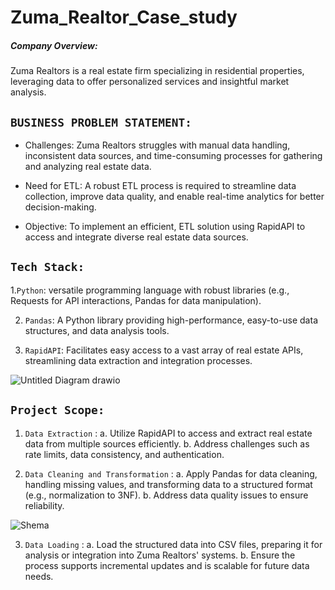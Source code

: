 # Zuma_Realtor_Case_study
##### Company Overview:
Zuma Realtors is a real estate firm specializing in residential properties,
leveraging data to offer personalized services and insightful market analysis.


 ## `BUSINESS PROBLEM STATEMENT:`
 - Challenges:
   Zuma Realtors struggles with manual data handling, inconsistent data
   sources, and time-consuming processes for gathering and analyzing real
   estate data.

- Need for ETL:
  A robust ETL process is required to streamline data collection, improve data
  quality, and enable real-time analytics for better decision-making.

- Objective:
  To implement an efficient, ETL solution using RapidAPI to access and
  integrate diverse real estate data sources.

## `Tech Stack:`

1.`Python`: versatile programming language with robust libraries (e.g., Requests for API
interactions, Pandas for data manipulation).

2. `Pandas`:
A Python library providing high-performance, easy-to-use data structures, and data
analysis tools.

4. `RapidAPI`:
Facilitates easy access to a vast array of real estate APIs, streamlining data extraction
and integration processes.

![Untitled Diagram drawio](https://github.com/user-attachments/assets/6363ad9a-76a0-4e81-822c-6aea11f6e0ca)

## `Project Scope:`
1. `Data Extraction` :
     a. Utilize RapidAPI to access and extract real estate data from multiple sources efficiently.
     b. Address challenges such as rate limits, data consistency, and authentication.

2. `Data Cleaning and Transformation` :
     a. Apply Pandas for data cleaning, handling missing values, and transforming data to a structured format (e.g.,
        normalization to 3NF).
     b. Address data quality issues to ensure reliability.

![Shema](https://github.com/user-attachments/assets/bfe1bd6f-53b4-4532-8dbc-ba80cebc5d32)

3. `Data Loading` :
     a. Load the structured data into CSV files, preparing it for analysis or integration into Zuma Realtors' systems.
     b. Ensure the process supports incremental updates and is scalable for future data needs.
   






